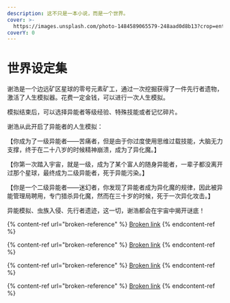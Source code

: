 ```yaml
---
description: 这不只是一本小说，而是一个世界。
cover: >-
  https://images.unsplash.com/photo-1484589065579-248aad0d8b13?crop=entropy&cs=srgb&fm=jpg&ixid=MnwxOTcwMjR8MHwxfHNlYXJjaHwxMHx8c3BhY2V8ZW58MHx8fHwxNjQ5NDIxMjM5&ixlib=rb-1.2.1&q=85
coverY: 0
---
```


# 世界设定集

谢浩是一个边远矿区星球的零号元素矿工，通过一次挖掘获得了一件先行者遗物，激活了人生模拟器。花费一定金钱，可以进行一次人生模拟。

模拟结束后，可以选择异能者等级经验、特殊技能或者记忆碎片。

谢浩从此开启了异能者的人生模拟：

【你成为了一级异能者——苦痛者，但是由于你过度使用思维过载技能，大脑无力支撑，终于在二十八岁的时候精神崩溃，成为了异化魔。】

【你第一次踏入宇宙，就是一级，成为了某个富人的随身异能者，一辈子都没离开过那个星球，最终成为二级异能者，死于异能污染。】

【你是一个二级异能者——迷幻者，你发现了异能者成为异化魔的规律，因此被异能管理局聘用，专门猎杀异化魔，然而在三十岁的时候，死于一次异化攻击。】

异能模拟、虫族入侵、先行者遗迹，这一切，谢浩都会在宇宙中揭开谜底！

{% content-ref url="broken-reference" %}
[Broken link](broken-reference)
{% endcontent-ref %}

{% content-ref url="broken-reference" %}
[Broken link](broken-reference)
{% endcontent-ref %}

{% content-ref url="broken-reference" %}
[Broken link](broken-reference)
{% endcontent-ref %}

{% content-ref url="broken-reference" %}
[Broken link](broken-reference)
{% endcontent-ref %}
